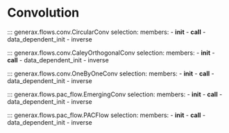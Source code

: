 # Convolution

::: generax.flows.conv.CircularConv
    selection:
        members:
            - __init__
            - __call__
            - data_dependent_init
            - inverse

::: generax.flows.conv.CaleyOrthogonalConv
    selection:
        members:
            - __init__
            - __call__
            - data_dependent_init
            - inverse

::: generax.flows.conv.OneByOneConv
    selection:
        members:
            - __init__
            - __call__
            - data_dependent_init
            - inverse

::: generax.flows.pac_flow.EmergingConv
    selection:
        members:
            - __init__
            - __call__
            - data_dependent_init
            - inverse

::: generax.flows.pac_flow.PACFlow
    selection:
        members:
            - __init__
            - __call__
            - data_dependent_init
            - inverse